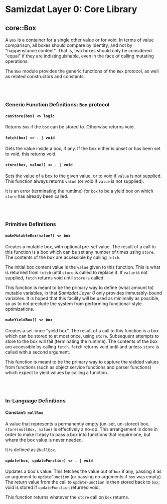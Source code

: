 Samizdat Layer 0: Core Library
==============================

core::Box
---------

A `Box` is a container for a single other value or for void.
In terms of value comparison, all boxes should compare by identity,
and not by "happenstance content". That is, two boxes should only be
considered "equal" if they are indistinguishable, even in the face of
calling mutating operations.

The `Box` module provides the generic functions of the `Box` protocol,
as well as related constructors and constants.


<br><br>
### Generic Function Definitions: `Box` protocol

#### `canStore(box) <> logic`

Returns `box` if the `box` can be stored to. Otherwise returns void.

#### `fetch(box) <> . | void`

Gets the value inside a box, if any. If the box either is unset or has
been set to void, this returns void.

#### `store(box, value?) <> . | void`

Sets the value of a box to the given value, or to void if `value` is
not supplied. This function always returns `value` (or void if `value` is
not supplied).

It is an error (terminating the runtime) for `box` to be a yield box on
which `store` has already been called.


<br><br>
### Primitive Definitions

#### `makeMutableBox(value?) <> box`

Creates a mutable box, with optional pre-set value. The result of a call to
this function is a box which can be set any number of times using
`store`. The contents of the box are accessible by calling `fetch`.

The initial box content value is the `value` given to this function. This
is what is returned from `fetch` until `store` is called to replace it.
If `value` is not supplied, `fetch` returns void until `store` is called.

This function is meant to be the primary way to define (what amount to)
mutable variables, in that *Samizdat Layer 0* only provides immutably-bound
variables. It is hoped that this facility will be used as minimally as
possible, so as to not preclude the system from performing functional-style
optimizations.

#### `makeYieldBox() <> box`

Creates a set-once "yield box". The result of a call to this function is a
box which can be stored to at most once, using `store`. Subsequent
attempts to store to the box will fail (terminating the runtime). The
contents of the box are accessible by calling `fetch`. `fetch` returns
void until and unless `store` is called with a second argument.

This function is meant to be the primary way to capture the yielded values
from functions (such as object service functions and parser functions) which
expect to yield values by calling a function.


<br><br>
### In-Language Definitions

#### Constant: `nullBox`

A value that represents a permanently empty (un-set, un-stored) box.
`store(nullBox, value)` is effectively a no-op. This
arrangement is done in order to make it easy to pass a box into functions
that require one, but where the box value is never needed.

It is defined as `@NullBox`.

#### `update(box, updateFunction) <> . | void`

Updates a box's value. This fetches the value out of `box` if any, passing
it as an argument to `updateFunction` (or passing no arguments if `box` was
empty). The return value from the call to `updateFunction` is then stored
back to `box`; void is stored if `updateFunction` returned void.

This function returns whatever the `store` call on `box` returns.
